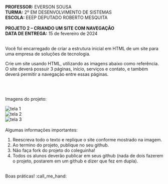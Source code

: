 <div>
    <strong>PROFESSOR:</strong> EVERSON SOUSA<br>
    <strong>TURMA:</strong> 2º EM DESENVOLVIMENTO DE SISTEMAS<br>
    <strong>ESCOLA:</strong> EEEP DEPUTADO ROBERTO MESQUITA
</div><br>

<div>
    <strong>PROJETO 2 – CRIANDO UM SITE COM NAVEGAÇÃO</strong><br>
    <strong>DATA DE ENTREGA:</strong> 15 de fevereiro de 2024
</div><br>

<div>
    <p>Você foi encarregado de criar a estrutura inicial em HTML de um site para uma empresa de soluções de tecnologia.</p>
    <p>Crie um site usando HTML, utilizando as imagens abaixo como referência. O site deverá possuir 3 páginas, início, serviços e contato, e também deverá permitir a navegação entre essas páginas.</p><br><br>
    <p>Imagens do projeto:</p>
    <img src="https://cdn.areademembros.com/files/instancia_1851/editor/ekHGw1UrN3ksvtyYFZqV2dQv7e8zxIXkPHwJzX7z.png" alt="tela 1"><br>
    <img src="https://cdn.areademembros.com/files/instancia_1851/editor/UvyK5YBJvLAtjZBCC4oRj3uNAo67RUHXlZ7Ec3G0.png" alt="tela 2"><br>
    <img src="https://cdn.areademembros.com/files/instancia_1851/editor/B6Zlbg8lrdlsIRxTK753tLSWvFDw1cEpJtcF40r7.png" alt="tela 3"><br>
</div><br>

<div>
    Algumas informações importantes:
    <ol>
        <li>Reescreva todo o texto e replique o site conforme mostrado na imagem.</li>
        <li>Ao termino do projeto, publique no seu github.</li>
        <li>Não faça fork do projeto do coleguinha!</li>
        <li>Todos os alunos deverão publicar em seus github (nada de dois fazerem o projeto, postarem em um github e dizer que fez em dupla).</li>
    </ol> 
</div>
<br>
<div>
    Boas práticas! :call_me_hand:
</div>
